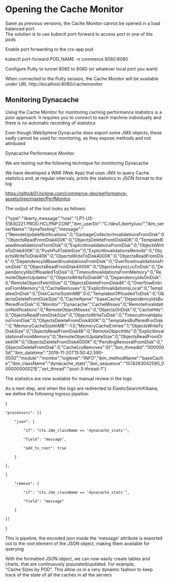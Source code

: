 # Opening the Cache Monitor 

Same as previous versions, the Cache Monitor cannot be opened in a load balanced port.  
The solution is to use kubectl port-forward to access port in one of the pods 

 Enable port forwarding to the crs-app pod 
 
kubectl port-forward POD_NAME -n commerce 8080:8080 
 

Configure Putty to tunnel 8080 to 8080 (or whatever local port you want) 

When connected to the Putty session, the Cache Monitor will be available under URL http://localhost:8080/cachemonitor  


## Monitoring Dynacache

Using the Cache Monitor for monitoring caching performance statistics is a poor approach. It requires you to connect to each machine individually and there is no automatic recording of statistics 

 

Even though WebSphere Dynacache does export some JMX objects, these sadly cannot be used for monitoring, as they expose methods and not attributed 

 

Dynacache Performance Monitor 

 

We are testing out the following technique for monitoring Dynacache 

 

We have developed a WAR (Web App) that uses JMX to query Cache statistics and, at regular intervals, prints the statistics in JSON format to the log 
 
https://github01.hclpnp.com/commerce-dev/performance-assets/tree/master/PerfMonitor 
 

The output of the tool looks as follows: 
 

{"type":"liberty_message","host":"LP1-US-51830221.PROD.HCLPNP.COM","ibm_userDir":"C:\/dev\/Liberty\/usr\/","ibm_serverName":"dynaTesting","message":"{\"RemoteUpdateNotifications\":0,\"GarbageCollectorInvalidationsFromDisk\":0,\"ObjectsReadFromDisk400K\":0,\"ObjectsDeleteFromDisk40K\":0,\"TemplateBasedInvalidationsFromDisk\":0,\"ExplicitInvalidationsFromDisk\":0,\"ObjectsWriteToDisk400K\":0,\"PushPullTableSize\":0,\"ExplicitInvalidationsRemote\":0,\"ObjectsWriteToDisk40K\":0,\"ObjectsWriteToDisk4000K\":0,\"ObjectsReadFromDisk\":0,\"DependencyIdBasedInvalidationsFromDisk\":0,\"OverflowInvalidationsFromDisk\":0,\"ObjectsReadFromDisk4000K\":0,\"ObjectsAsyncLruToDisk\":0,\"DependencyIdsOffloadedToDisk\":0,\"TimeoutInvalidationsFromMemory\":0,\"RemoteObjectUpdates\":0,\"ObjectsWriteToDisk4K\":0,\"DependencyIdsOnDisk\":0,\"RemoteObjectFetchSize\":0,\"ObjectsDeleteFromDisk4K\":0,\"OverflowEntriesFromMemory\":0,\"CacheRemoves\":0,\"ExplicitInvalidationsLocal\":0,\"TemplatesOnDisk\":0,\"DiskCacheSizeInMB\":0.0,\"TemplatesOffloadedToDisk\":0,\"ObjectsDeleteFromDiskSize\":0,\"CacheName\":\"baseCache\",\"DependencyIdsBufferedForDisk\":0,\"Monitor\":\"Dynacache\",\"CacheMisses\":0,\"RemoteInvalidationNotifications\":0,\"RemoteObjectMisses\":0,\"ObjectsOnDisk\":0,\"CacheHits\":0,\"ObjectsReadFromDiskSize\":0,\"ObjectsWriteToDisk\":0,\"TimeoutInvalidationsFromDisk\":0,\"ObjectsDeleteFromDisk400K\":0,\"TemplatesBufferedForDisk\":0,\"MemoryCacheSizeInMB\":-1.0,\"MemoryCacheEntries\":1,\"ObjectsWriteToDiskSize\":0,\"ObjectsReadFromDisk4K\":0,\"RemoteObjectHits\":0,\"ExplicitInvalidationsFromMemory\":0,\"RemoteObjectUpdateSize\":0,\"ObjectsReadFromDisk40K\":0,\"ObjectsDeleteFromDisk4000K\":0,\"PendingRemovalFromDisk\":0,\"ObjectsDeleteFromDisk\":0,\"CacheLruRemoves\":0}","ibm_threadId":"0000005d","ibm_datetime":"2019-11-20T15:50:42.590-0500","module":"monitor","loglevel":"INFO","ibm_methodName":"baseCache","ibm_className":"dynacache_stats","ibm_sequence":"1574283042590_000000000021E","ext_thread":"pool-3-thread-1"} 
 
The statistics are  now available for manual review in the logs 

 

As a next step, and when the logs are redirected to ElasticSearch/Kibana,  we define the following ingress pipeline: 
 

{ 

    "processors": [{ 

        "json": { 

            "if": "ctx.ibm_className == 'dynacache_stats'", 

            "field": "message", 

            "add_to_root": true 

        } 

    }, 

    { 

        "remove": { 

            "if": "ctx.ibm_className == 'dynacache_stats'", 

            "field": "message" 

        } 

    }] 

} 

 
This is pipeline, the encoded json inside the 'message' attribute is exported out to the root element of the JSON object, making them available for querying 
 

With the formatted JSON object, we can now easily create tables and charts, that are continuously populated/updated. For example,  
"Cache Sizes by POD". This allow us in a very dynamic fashion to keep track of the state of all the caches in all the servers  
 

 
 

 

 

